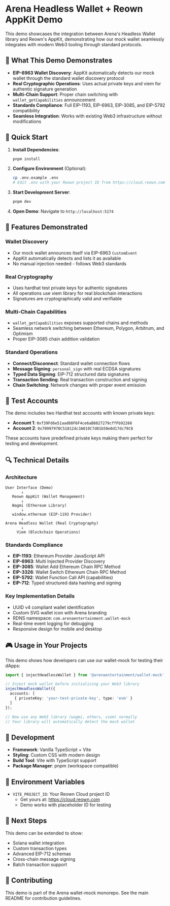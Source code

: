 # Arena Headless Wallet + Reown AppKit Demo

This demo showcases the integration between Arena's Headless Wallet library and Reown's AppKit, demonstrating how our mock wallet seamlessly integrates with modern Web3 tooling through standard protocols.

## 🎯 What This Demo Demonstrates

- **EIP-6963 Wallet Discovery**: AppKit automatically detects our mock wallet through the standard wallet discovery protocol
- **Real Cryptographic Operations**: Uses actual private keys and viem for authentic signature generation
- **Multi-Chain Support**: Proper chain switching with `wallet_getCapabilities` announcement
- **Standards Compliance**: Full EIP-1193, EIP-6963, EIP-3085, and EIP-5792 compatibility
- **Seamless Integration**: Works with existing Web3 infrastructure without modifications

## 🚀 Quick Start

1. **Install Dependencies**:
   ```bash
   pnpm install
   ```

2. **Configure Environment** (Optional):
   ```bash
   cp .env.example .env
   # Edit .env with your Reown project ID from https://cloud.reown.com
   ```

3. **Start Development Server**:
   ```bash
   pnpm dev
   ```

4. **Open Demo**: Navigate to `http://localhost:5174`

## 🔧 Features Demonstrated

### Wallet Discovery
- Our mock wallet announces itself via EIP-6963 `CustomEvent`
- AppKit automatically detects and lists it as available
- No manual injection needed - follows Web3 standards

### Real Cryptography
- Uses hardhat test private keys for authentic signatures
- All operations use viem library for real blockchain interactions
- Signatures are cryptographically valid and verifiable

### Multi-Chain Capabilities
- `wallet_getCapabilities` exposes supported chains and methods
- Seamless network switching between Ethereum, Polygon, Arbitrum, and Optimism
- Proper EIP-3085 chain addition validation

### Standard Operations
- **Connect/Disconnect**: Standard wallet connection flows
- **Message Signing**: `personal_sign` with real ECDSA signatures
- **Typed Data Signing**: EIP-712 structured data signatures
- **Transaction Sending**: Real transaction construction and signing
- **Chain Switching**: Network changes with proper event emission

## 🧪 Test Accounts

The demo includes two Hardhat test accounts with known private keys:

- **Account 1**: `0xf39Fd6e51aad88F6F4ce6aB8827279cffFb92266`
- **Account 2**: `0x70997970C51812dc3A010C7d01b50e0d17dc79C8`

These accounts have predefined private keys making them perfect for testing and development.

## 🔍 Technical Details

### Architecture
```
User Interface (Demo)
       ↓
   Reown AppKit (Wallet Management)
       ↓
   Wagmi (Ethereum Library)
       ↓
   window.ethereum (EIP-1193 Provider)
       ↓
Arena Headless Wallet (Real Cryptography)
       ↓
     Viem (Blockchain Operations)
```

### Standards Compliance
- **EIP-1193**: Ethereum Provider JavaScript API
- **EIP-6963**: Multi Injected Provider Discovery
- **EIP-3085**: Wallet Add Ethereum Chain RPC Method
- **EIP-3326**: Wallet Switch Ethereum Chain RPC Method
- **EIP-5792**: Wallet Function Call API (capabilities)
- **EIP-712**: Typed structured data hashing and signing

### Key Implementation Details
- UUID v4 compliant wallet identification
- Custom SVG wallet icon with Arena branding
- RDNS namespace: `com.arenaentertainment.wallet-mock`
- Real-time event logging for debugging
- Responsive design for mobile and desktop

## 🎮 Usage in Your Projects

This demo shows how developers can use our wallet-mock for testing their dApps:

```typescript
import { injectHeadlessWallet } from '@arenaentertainment/wallet-mock';

// Inject mock wallet before initializing your Web3 library
injectHeadlessWallet({
  accounts: [
    { privateKey: 'your-test-private-key', type: 'evm' }
  ]
});

// Now use any Web3 library (wagmi, ethers, viem) normally
// Your library will automatically detect the mock wallet
```

## 🔧 Development

- **Framework**: Vanilla TypeScript + Vite
- **Styling**: Custom CSS with modern design
- **Build Tool**: Vite with TypeScript support
- **Package Manager**: pnpm (workspace compatible)

## 📝 Environment Variables

- `VITE_PROJECT_ID`: Your Reown Cloud project ID
  - Get yours at: https://cloud.reown.com
  - Demo works with placeholder ID for testing

## 🎯 Next Steps

This demo can be extended to show:
- Solana wallet integration
- Custom transaction types
- Advanced EIP-712 schemas
- Cross-chain message signing
- Batch transaction support

## 🤝 Contributing

This demo is part of the Arena wallet-mock monorepo. See the main README for contribution guidelines.